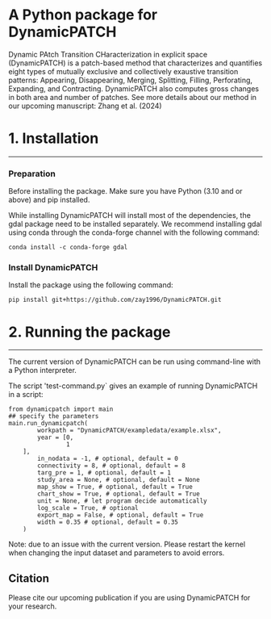 
A Python package for DynamicPATCH
================================================================================================
Dynamic PAtch Transition CHaracterization in explicit space (DynamicPATCH) is a patch-based method that characterizes and quantifies eight types of mutually exclusive and collectively exaustive transition patterns: Appearing, Disappearing, Merging, Splitting, Filling, Perforating, Expanding, and Contracting. DynamicPATCH also computes gross changes in both area and number of patches. See more details about our method in our upcoming manuscript: Zhang et al. (2024) 

# 1. Installation 
----------------------
### Preparation
Before installing the package. Make sure you have Python (3.10 and or above) and pip installed. 

While installing DynamicPATCH will install most of the dependencies, the gdal package need to be installed separately. We recommend installing gdal using conda through the conda-forge channel with the following command:
```
conda install -c conda-forge gdal
```

### Install DynamicPATCH
Install the package using the following command:
```
pip install git+https://github.com/zay1996/DynamicPATCH.git
```


# 2. Running the package 
-----------------------
The current version of DynamicPATCH can be run using command-line with a Python interpreter.

 The script 'test-command.py` gives an example of running DynamicPATCH in a script:

```
from dynamicpatch import main
## specify the parameters 
main.run_dynamicpatch(
        workpath = "DynamicPATCH/exampledata/example.xlsx",
        year = [0,
                1
    ],
        in_nodata = -1, # optional, default = 0
        connectivity = 8, # optional, default = 8
        targ_pre = 1, # optional, default = 1
        study_area = None, # optional, default = None
        map_show = True, # optional, default = True
        chart_show = True, # optional, default = True 
        unit = None, # let program decide automatically
        log_scale = True, # optional
        export_map = False, # optional, default = True
        width = 0.35 # optional, default = 0.35
    )
```

Note: due to an issue with the current version. Please restart the kernel when changing the input dataset and parameters to avoid errors. 


## Citation
Please cite our upcoming publication if you are using DynamicPATCH for your research. 
